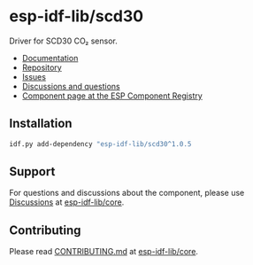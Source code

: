 # esp-idf-lib/scd30

Driver for SCD30 CO₂ sensor.

* [Documentation](https://esp-idf-lib.github.io/scd30/)
* [Repository](https://github.com/esp-idf-lib/scd30)
* [Issues](https://github.com/esp-idf-lib/scd30/issues)
* [Discussions and questions](https://github.com/esp-idf-lib/core/discussions)
* [Component page at the ESP Component Registry](https://components.espressif.com/components/esp-idf-lib/scd30)

## Installation

```sh
idf.py add-dependency "esp-idf-lib/scd30^1.0.5
```

## Support

For questions and discussions about the component, please use
[Discussions](https://github.com/esp-idf-lib/core/discussions)
at [esp-idf-lib/core](https://github.com/esp-idf-lib/core).

## Contributing

Please read [CONTRIBUTING.md](https://github.com/esp-idf-lib/core/blob/main/CONTRIBUTING.md)
at [esp-idf-lib/core](https://github.com/esp-idf-lib/core).
